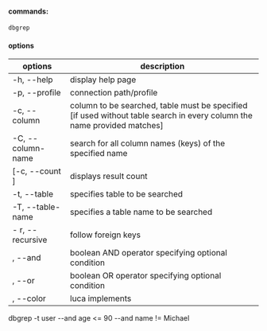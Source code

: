 #### commands:

    dbgrep

#### options

| options           | description                                                                                                             |
| ----------------- | ----------------------------------------------------------------------------------------------------------------------- |
| -h, --help        | display help page                                                                                                       |
| -p, --profile     | connection path/profile                                                                                                 |
| -c, --column      | column to be searched, table must be specified [if used without table search in every column the name provided matches] |
| -C, --column-name | search for all column names (keys) of the specified name                                                                |
| [-c, --count ]    | displays result count                                                                                                   |
| -t, --table       | specifies table to be searched                                                                                          |
| -T, --table-name  | specifies a table name to be searched                                                                                   |
| - r, --recursive  | follow foreign keys                                                                                                     |
| , --and           | boolean AND operator specifying optional condition                                                                      |
| , --or            | boolean OR operator specifying optional condition                                                                       |
| , --color         | luca implements                                                                                                         |

dbgrep -t user --and age <= 90 --and name != Michael

